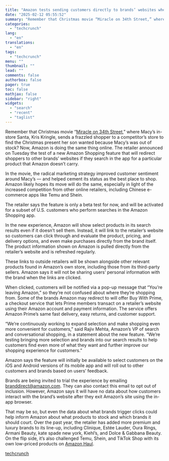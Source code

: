 ```yaml
---
title: "Amazon tests sending customers directly to brands’ websites when it doesn’t stock their products"
date: "2025-02-12 05:55:52"
summary: "Remember that Christmas movie “Miracle on 34th Street,” where Macy’s in-store Santa, Kris Kringle, sends a frazzled shopper to a competitor’s store to find the Christmas present her son wanted because Macy’s was out of stock? Now, Amazon is doing the same thing online. The retailer announced on Tuesday the..."
categories:
  - "techcrunch"
lang:
  - "en"
translations:
  - "en"
tags:
  - "techcrunch"
menu: ""
thumbnail: ""
lead: ""
comments: false
authorbox: false
pager: true
toc: false
mathjax: false
sidebar: "right"
widgets:
  - "search"
  - "recent"
  - "taglist"
---
```


Remember that Christmas movie “[Miracle on 34th Street](https://en.wikipedia.org/wiki/Miracle_on_34th_Street),” where Macy’s in-store Santa, Kris Kringle, sends a frazzled shopper to a competitor’s store to find the Christmas present her son wanted because Macy’s was out of stock? Now, Amazon is doing the same thing online. The retailer announced on Tuesday the test of a new Amazon Shopping feature that will redirect shoppers to other brands’ websites if they search in the app for a particular product that Amazon doesn’t carry.

In the movie, the radical marketing strategy improved customer sentiment around Macy’s — and helped cement its status as the best place to shop. Amazon likely hopes its move will do the same, especially in light of the increased competition from other online retailers, including Chinese e-commerce apps like Temu and Shein.

The retailer says the feature is only a beta test for now, and will be activated for a subset of U.S. customers who perform searches in the Amazon Shopping app.

In the new experience, Amazon will show select products in its search results even if it doesn’t sell them. Instead, it will link to the retailer’s website so customers can click through and evaluate the product, pricing, and delivery options, and even make purchases directly from the brand itself. The product information shown on Amazon is pulled directly from the retailer’s website and is refreshed regularly.

These links to outside retailers will be shown alongside other relevant products found in Amazon’s own store, including those from its third-party sellers. Amazon says it will not be sharing users’ personal information with the brand when the links are clicked.

When clicked, customers will be notified via a pop-up message that “You’re leaving Amazon,” so they’re not confused about where they’re shopping from. Some of the brands Amazon may redirect to will offer Buy With Prime, a checkout service that lets Prime members transact on a retailer’s website using their Amazon account and payment information. The service offers Amazon Prime’s same fast delivery, easy returns, and customer support.

“We’re continuously working to expand selection and make shopping even more convenient for customers,” said Rajiv Mehta, Amazon’s VP of search and conversational shopping, in a statement about the new feature. “We’re testing bringing more selection and brands into our search results to help customers find even more of what they want and further improve our shopping experience for customers.”

Amazon says the feature will initially be available to select customers on the iOS and Android versions of its mobile app and will roll out to other customers and brands based on users’ feedback.

Brands are being invited to trial the experience by emailing branddirect@amazon.com. They can also contact this email to opt out of inclusion. However, Amazon says it will have no data about how customers interact with the brand’s website after they exit Amazon’s site using the in-app browser.

That may be so, but even the data about what brands trigger clicks could help inform Amazon about what products to stock and which brands it should court. Over the past year, the retailer has added more premium and luxury brands to its line-up, including Clinique, Estée Lauder, Oura Rings, Armani Beauty, kate spade new york, Kiehl’s, and Dolce & Gabbana Beauty. On the flip side, it’s also challenged Temu, Shein, and TikTok Shop with its own low-priced products on [Amazon Haul](https://www.aboutamazon.com/news/retail/affordable-products-amazon-20-dollars-and-under).

[techcrunch](https://techcrunch.com/2025/02/11/amazon-tests-sending-customers-directly-to-brands-websites-when-it-doesnt-stock-their-products/)
